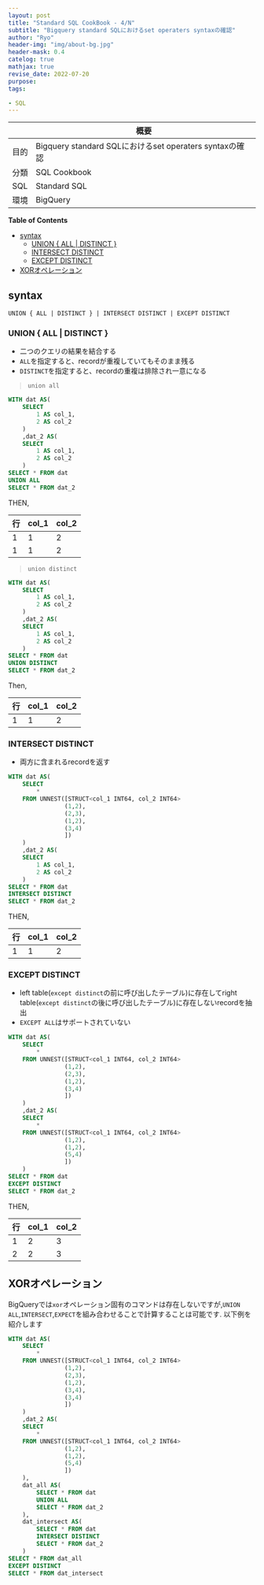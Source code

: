 ```yaml
---
layout: post
title: "Standard SQL CookBook - 4/N"
subtitle: "Bigquery standard SQLにおけるset operaters syntaxの確認"
author: "Ryo"
header-img: "img/about-bg.jpg"
header-mask: 0.4
catelog: true
mathjax: true
revise_date: 2022-07-20
purpose: 
tags:

- SQL
---
```



||概要|
|---|---|
|目的|Bigquery standard SQLにおけるset operaters syntaxの確認|
|分類|SQL Cookbook|
|SQL|Standard SQL|
|環境|BigQuery|

**Table of Contents**
<!-- START doctoc generated TOC please keep comment here to allow auto update -->
<!-- DON'T EDIT THIS SECTION, INSTEAD RE-RUN doctoc TO UPDATE -->

- [syntax](#syntax)
  - [UNION { ALL | DISTINCT }](#union--all--distinct-)
  - [INTERSECT DISTINCT](#intersect-distinct)
  - [EXCEPT DISTINCT](#except-distinct)
- [XORオペレーション](#xor%E3%82%AA%E3%83%9A%E3%83%AC%E3%83%BC%E3%82%B7%E3%83%A7%E3%83%B3)

<!-- END doctoc generated TOC please keep comment here to allow auto update -->

## syntax
```
UNION { ALL | DISTINCT } | INTERSECT DISTINCT | EXCEPT DISTINCT
```

### UNION { ALL | DISTINCT }

- 二つのクエリの結果を結合する
- `ALL`を指定すると、recordが重複していてもそのまま残る
- `DISTINCT`を指定すると、recordの重複は排除され一意になる

> `union all`

```sql
WITH dat AS(
    SELECT
        1 AS col_1,
        2 AS col_2
    )
    ,dat_2 AS(
    SELECT
        1 AS col_1,
        2 AS col_2
    )
SELECT * FROM dat
UNION ALL
SELECT * FROM dat_2
```

THEN,

|行|col_1|col_2|
|---|---|---|
|1|1|2|
|1|1|2|

> `union distinct`

```sql
WITH dat AS(
    SELECT
        1 AS col_1,
        2 AS col_2
    )
    ,dat_2 AS(
    SELECT
        1 AS col_1,
        2 AS col_2
    )
SELECT * FROM dat
UNION DISTINCT
SELECT * FROM dat_2
```

Then,

|行|col_1|col_2|
|---|---|---|
|1|1|2|

### INTERSECT DISTINCT

- 両方に含まれるrecordを返す

```sql
WITH dat AS(
    SELECT
        * 
    FROM UNNEST([STRUCT<col_1 INT64, col_2 INT64>
                (1,2),
                (2,3),
                (1,2),
                (3,4)
                ])     
    )
    ,dat_2 AS(
    SELECT
        1 AS col_1,
        2 AS col_2
    )
SELECT * FROM dat
INTERSECT DISTINCT
SELECT * FROM dat_2
```

THEN,

|行|col_1|col_2|
|---|---|---|
|1|1|2|

### EXCEPT DISTINCT

- left table(`except distinct`の前に呼び出したテーブル)に存在してright table(`except distinct`の後に呼び出したテーブル)に存在しないrecordを抽出
- `EXCEPT ALL`はサポートされていない

```sql
WITH dat AS(
    SELECT
        * 
    FROM UNNEST([STRUCT<col_1 INT64, col_2 INT64>
                (1,2),
                (2,3),
                (1,2),
                (3,4)
                ])     
    )
    ,dat_2 AS(
    SELECT
        * 
    FROM UNNEST([STRUCT<col_1 INT64, col_2 INT64>
                (1,2),
                (1,2),
                (5,4)
                ])     
    )
SELECT * FROM dat
EXCEPT DISTINCT
SELECT * FROM dat_2
```

THEN,

|行|col_1|col_2|
|---|---|---|
|1|2|3|
|2|2|3|

## XORオペレーション

BigQueryでは`xor`オペレーション固有のコマンドは存在しないですが,`UNION ALL`,`INTERSECT`,`EXPECT`を組み合わせることで計算することは可能です.
以下例を紹介します

```sql
WITH dat AS(
    SELECT
        * 
    FROM UNNEST([STRUCT<col_1 INT64, col_2 INT64>
                (1,2),
                (2,3),
                (1,2),
                (3,4),
                (3,4)
                ])     
    )
    ,dat_2 AS(
    SELECT
        * 
    FROM UNNEST([STRUCT<col_1 INT64, col_2 INT64>
                (1,2),
                (1,2),
                (5,4)
                ])     
    ),
    dat_all AS(
        SELECT * FROM dat
        UNION ALL
        SELECT * FROM dat_2
    ),
    dat_intersect AS(
        SELECT * FROM dat
        INTERSECT DISTINCT
        SELECT * FROM dat_2
    )
SELECT * FROM dat_all
EXCEPT DISTINCT
SELECT * FROM dat_intersect
```
